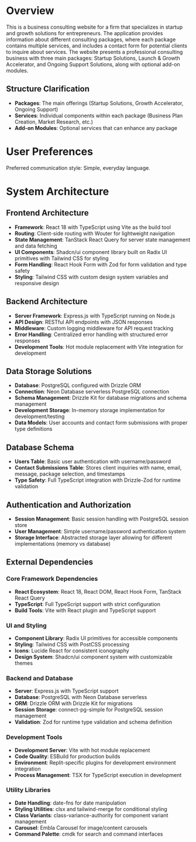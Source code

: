 # Overview

This is a business consulting website for a firm that specializes in startup and growth solutions for entrepreneurs. The application provides information about different consulting packages, where each package contains multiple services, and includes a contact form for potential clients to inquire about services. The website presents a professional consulting business with three main packages: Startup Solutions, Launch & Growth Accelerator, and Ongoing Support Solutions, along with optional add-on modules.

## Structure Clarification
- **Packages**: The main offerings (Startup Solutions, Growth Accelerator, Ongoing Support)
- **Services**: Individual components within each package (Business Plan Creation, Market Research, etc.)
- **Add-on Modules**: Optional services that can enhance any package

# User Preferences

Preferred communication style: Simple, everyday language.

# System Architecture

## Frontend Architecture
- **Framework**: React 18 with TypeScript using Vite as the build tool
- **Routing**: Client-side routing with Wouter for lightweight navigation
- **State Management**: TanStack React Query for server state management and data fetching
- **UI Components**: Shadcn/ui component library built on Radix UI primitives with Tailwind CSS for styling
- **Form Handling**: React Hook Form with Zod for form validation and type safety
- **Styling**: Tailwind CSS with custom design system variables and responsive design

## Backend Architecture
- **Server Framework**: Express.js with TypeScript running on Node.js
- **API Design**: RESTful API endpoints with JSON responses
- **Middleware**: Custom logging middleware for API request tracking
- **Error Handling**: Centralized error handling with structured error responses
- **Development Tools**: Hot module replacement with Vite integration for development

## Data Storage Solutions
- **Database**: PostgreSQL configured with Drizzle ORM
- **Connection**: Neon Database serverless PostgreSQL connection
- **Schema Management**: Drizzle Kit for database migrations and schema management
- **Development Storage**: In-memory storage implementation for development/testing
- **Data Models**: User accounts and contact form submissions with proper type definitions

## Database Schema
- **Users Table**: Basic user authentication with username/password
- **Contact Submissions Table**: Stores client inquiries with name, email, message, package selection, and timestamps
- **Type Safety**: Full TypeScript integration with Drizzle-Zod for runtime validation

## Authentication and Authorization
- **Session Management**: Basic session handling with PostgreSQL session store
- **User Management**: Simple username/password authentication system
- **Storage Interface**: Abstracted storage layer allowing for different implementations (memory vs database)

## External Dependencies

### Core Framework Dependencies
- **React Ecosystem**: React 18, React DOM, React Hook Form, TanStack React Query
- **TypeScript**: Full TypeScript support with strict configuration
- **Build Tools**: Vite with React plugin and TypeScript support

### UI and Styling
- **Component Library**: Radix UI primitives for accessible components
- **Styling**: Tailwind CSS with PostCSS processing
- **Icons**: Lucide React for consistent iconography
- **Design System**: Shadcn/ui component system with customizable themes

### Backend and Database
- **Server**: Express.js with TypeScript support
- **Database**: PostgreSQL with Neon Database serverless
- **ORM**: Drizzle ORM with Drizzle Kit for migrations
- **Session Storage**: connect-pg-simple for PostgreSQL session management
- **Validation**: Zod for runtime type validation and schema definition

### Development Tools
- **Development Server**: Vite with hot module replacement
- **Code Quality**: ESBuild for production builds
- **Environment**: Replit-specific plugins for development environment integration
- **Process Management**: TSX for TypeScript execution in development

### Utility Libraries
- **Date Handling**: date-fns for date manipulation
- **Styling Utilities**: clsx and tailwind-merge for conditional styling
- **Class Variants**: class-variance-authority for component variant management
- **Carousel**: Embla Carousel for image/content carousels
- **Command Palette**: cmdk for search and command interfaces